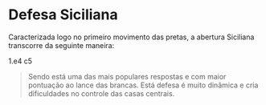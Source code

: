 # Defesa Siciliana

Caracterizada logo no primeiro movimento das pretas, a abertura Siciliana transcorre da seguinte maneira:

1.e4 c5



> Sendo está uma das mais populares respostas e com maior pontuação ao lance das brancas. Está defesa é muito dinâmica e cria dificuldades no controle das casas centrais.
